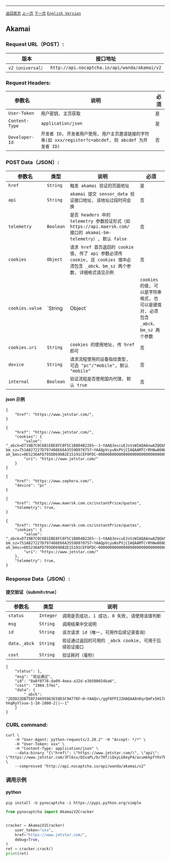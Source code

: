 ------
[`返回首页`](../README.md)    [`上一页`](incapsual_rzbid.md)  [`下一页`](tls.md)	[`English Version`](../en-US/akamai.md)

## Akamai

### Request URL（POST）:

| 版本               | 接口地址                                                    |
|------------------|---------------------------------------------------------|
| `v2（universal）` | `http://api.nocaptcha.io/api/wanda/akamai/v2` |

### Request Headers:

| 参数名            | 说明                 | 必须  |
|----------------|--------------------|-----|
| `User-Token`   | `用户密钥, 主页获取`       | `是` |
| `Content-Type` | `application/json` | `是` |
| `Developer-Id` | `开发者 ID, 开发者用户使用, 用户主页邀请链接的字符串(如 xxx/register?c=abcdef, 则 abcdef 为开发者 ID)`           | `否` |

### POST Data（JSON）:

| 参数名          | 类型        | 说明                                                                                                                                                             | 必须  |
|--------------|-----------|----------------------------------------------------------------------------------------------------------------------------------------------------------------|-----|
| `href`       | `String`  | `触发 akamai 验证的页面地址`                                                                                                                          | `是` |
| `api`        | `String`  | `akamai 提交 sensor_data 验证接口地址, 该地址过段时间会换`       | `否` |
| `telemetry`  | `Boolean` | `是否 headers 中的 telemetry 参数验证形式（如 https://api.maersk.com/ 接口的 akamai-bm-telemetry）, 默认 false`   | `否` |
| `cookies`    | `Object`  | `请求 href 首页返回的 cookie 值, 传了 api 参数必须传 cookie, 且 cookies 值中必须包含 _abck、bm_sz 两个参数, 详细格式请见示例`   | `否` |
| `cookies.value`  | `String | Object`  | `cookies 的值, 可以是字符串格式, 也可以是键值对, 必须包含 _abck、bm_sz 两个参数`   | `否` |
| `cookies.uri`    | `String`  | `cookies 的使用地址, 传 href 即可`   | `否` |
| `device`     | `String`  | `请求流程使用的设备指纹类型, 可选 "pc"/"mobile", 默认 "mobile"` | `否` |
| `internal`   | `Boolean` | `验证流程是否使用国内代理, 默认 true`                                                                                                                                        | `否` |

#### json 示例

```
{
    "href": "https://www.jetstar.com/",
}
```

```
{
    "href": "https://www.jetstar.com/",
    "cookies": {
        "value": "_abck=D719B7C0C6B1EBE8FC8F5C1B804B2265~-1~YAAQJescuEJsVzWIAQAAnwAZQQkN297mPe+Q48Xd0/10jSvgz/y69qQbPEwxUuQZhIhisL+GFAMfvabHtQPRUbiIqzDD6vA9iN9lvjzaAbKaL+aNXF/3EhpYYYUsBa0q92JUxusD8F09nFXy3mfZ8p8GzDk+/ikw4Y8QVQcchjC/s6XYbG+I2RSHl+lDOSvR2biGLFZ1dW2PsFZQ6Fs4M1/ccWfaXg6IRvzjlWaF0vH8GIoljDVRvZxwCeUO71QJORFxeVEEO43BiC3LczJhMomt8pnTbnJcMbMbi1zFcYUKUZjYvB7+kJ1JsMHfVdzbrwTB2I3bePGPgX06RvzCReVCETYpJB7H+XEeJgQQDzKiYZhCONfnae3BQUll~-1~-1~1684722838; bm_sz=751A827227D797408E66A3559D978757~YAAQpVcyuNsPVjCIAQAAMTCrRhNw86NLVNcBypYZvOkbMMnc+ef6EeDWu9UtvPw3OfyfpKLmEFQeDw99mddahdMlOj3VxzPz8eV9mfMSWDLxup33fIKAvsMvnUjvAJV0gpZvTTwdk0atKXCg1DXvs+U+VOvPPJtS76B2t+r0jXrB+cUm2hJL7qF59kbHLBl54yypauoWa1qEu9lgelS5kdwiR93A0c9IRagfLG4VjFydhZBoD6ldWEQjQUflrf00GSoxQpL0QBKRlD7fFNRtMhBmndvu5yoGdixtPXCEKk5BzRl/~4605506~4276528; ak_bmsc=0E5236AFD795DD698B2E15191CEF0FDC~000000000000000000000000000000~YAAQpVcyuNoPVjCIAQAAMTCrRhNkrxzrgkZ1QP7XH0+hyJ2ul+4V0reJDlf1omJylP4/7vc+bxfB8EW1pfuYQWdBmzTBnE84h+7tH1SbFvNNNDul53BJsoOd79t8V0LGQdlXls3FWxITVSwuVlvCQTuJY1jq+uxrTTFFWpuqWQZnWkaLC/p8E7KRycXTaDSh7UW4k6ISRmssUftgDxwjZg43T6IbMyPf9dugLQSg9dKx4p8wyTcNern/fHfx7dAABbnUJkwmP+Y/eR4mfc9MJtIsJ3006DKH7PNoZ5JhtmnN9JTuhwfSEEnCrhs0j/cb2TrsSMo26w4C1xIaUNwZXE77YDci8VIkwEq9NvSTrTZUncSl0rsvoBz0j4QheSI=",
        "uri": "https://www.jetstar.com/"
    }
}
```

```
{
    "href": "https://www.sephora.com/",
    "device": "pc"
}
```

```
{
    "href": "https://www.maersk.com.cn/instantPrice/quotes",
    "telemetry": true,
}
```

```
{
    "href": "https://www.maersk.com.cn/instantPrice/quotes",
    "cookies": {
        "value": "_abck=D719B7C0C6B1EBE8FC8F5C1B804B2265~-1~YAAQJescuEJsVzWIAQAAnwAZQQkN297mPe+Q48Xd0/10jSvgz/y69qQbPEwxUuQZhIhisL+GFAMfvabHtQPRUbiIqzDD6vA9iN9lvjzaAbKaL+aNXF/3EhpYYYUsBa0q92JUxusD8F09nFXy3mfZ8p8GzDk+/ikw4Y8QVQcchjC/s6XYbG+I2RSHl+lDOSvR2biGLFZ1dW2PsFZQ6Fs4M1/ccWfaXg6IRvzjlWaF0vH8GIoljDVRvZxwCeUO71QJORFxeVEEO43BiC3LczJhMomt8pnTbnJcMbMbi1zFcYUKUZjYvB7+kJ1JsMHfVdzbrwTB2I3bePGPgX06RvzCReVCETYpJB7H+XEeJgQQDzKiYZhCONfnae3BQUll~-1~-1~1684722838; bm_sz=751A827227D797408E66A3559D978757~YAAQpVcyuNsPVjCIAQAAMTCrRhNw86NLVNcBypYZvOkbMMnc+ef6EeDWu9UtvPw3OfyfpKLmEFQeDw99mddahdMlOj3VxzPz8eV9mfMSWDLxup33fIKAvsMvnUjvAJV0gpZvTTwdk0atKXCg1DXvs+U+VOvPPJtS76B2t+r0jXrB+cUm2hJL7qF59kbHLBl54yypauoWa1qEu9lgelS5kdwiR93A0c9IRagfLG4VjFydhZBoD6ldWEQjQUflrf00GSoxQpL0QBKRlD7fFNRtMhBmndvu5yoGdixtPXCEKk5BzRl/~4605506~4276528; ak_bmsc=0E5236AFD795DD698B2E15191CEF0FDC~000000000000000000000000000000~YAAQpVcyuNoPVjCIAQAAMTCrRhNkrxzrgkZ1QP7XH0+hyJ2ul+4V0reJDlf1omJylP4/7vc+bxfB8EW1pfuYQWdBmzTBnE84h+7tH1SbFvNNNDul53BJsoOd79t8V0LGQdlXls3FWxITVSwuVlvCQTuJY1jq+uxrTTFFWpuqWQZnWkaLC/p8E7KRycXTaDSh7UW4k6ISRmssUftgDxwjZg43T6IbMyPf9dugLQSg9dKx4p8wyTcNern/fHfx7dAABbnUJkwmP+Y/eR4mfc9MJtIsJ3006DKH7PNoZ5JhtmnN9JTuhwfSEEnCrhs0j/cb2TrsSMo26w4C1xIaUNwZXE77YDci8VIkwEq9NvSTrTZUncSl0rsvoBz0j4QheSI=",
        "uri": "https://www.jetstar.com/"
    },
    "telemetry": true,
}
```

### Response Data（JSON）:

#### 提交验证（submit=true）

| 参数名            | 类型        | 说明                            |
|----------------|-----------|-------------------------------|
| `status`       | `Integer` | `调用是否成功, 1 成功, 0 失败, 请使用该值判断` |
| `msg`          | `String`  | `调用结果中文说明`                    |
| `id`           | `String`  | `该次请求 id（唯一, 可用作后续记录查询）`      |
| `data._abck`   | `String`  | `验证通过返回的可用的 _abck cookie, 可用于后续验证接口`    |
| `cost`         | `String`  | `验证耗时（毫秒）`                    |

```
{
	"status": 1,
	"msg": "验证通过",
	"id": "8a8f0778-da09-4eea-a32d-e3b508654ba6",
	"cost": "1984.57ms",
	"data": {
		"_abck": "2EDD22DB758F24695963E50D3C9A776F~0~YAAQx\/ggF8FPIJ2HAQAA8nKqrQmFx5H17A\/jMUd1alzWlJ6VXb6NGDhXkb\/1cJW+Bp0jJYvWVj8hQVc1vRKAiKQ1HLm0JIo8kg00KEBoAyRG+VZZPRV6ikricthJ69SlXF99wcHaHwx7mvDZdwwAtJBl+Fp2Kagx62AbUYZjEpc9aOCZ5KXBQhdrwCrzzXWsu5WEgmGovNqegFuIpW1ifsVPe13QSi8EjwF\/nsuJQShLeRgsls1JB0Trwx8Kg3qRFiL9g4rtAdeW8OwYQ4DXj3PoBU56G0I4oCrhm6urGs8wMaU3OdpW6SRBAV93r4FO6K+lmcm8BVcfYc70\/wVuEx3Fx0zpesE0fkdKC6N5c80AjVtSgJnDLFuShDnXo+wsWGROM1vxP7sC7N6raiSN66sX4UxGlkAJiCU=~-1~||1-hkqRyYlvue-1-10-1000-2||~-1"
	}
}
```

### CURL command:

```
curl \
    -H "User-Agent: python-requests/2.28.2" -H "Accept: */*" \
    -H "User-Token: xxx" \
    -H "Content-Type: application/json" \
    --data-binary "{\"href\": \"https://www.jetstar.com/\", \"api\": \"https://www.jetstar.com/3Fl6sx/QIvaPL/b/7Hf/iQxyLG8eyP4/acumkkpfYkV7EO/ZyMtejt5PAc/REZU/Jk85Pn4\"}" \
    --compressed "http://api.nocaptcha.io/api/wanda/akamai/v2"
```

### 调用示例

#### python

```shell
pip install -U pynocaptcha -i https://pypi.python.org/simple
```

```python
from pynocaptcha import AkamaiV2Cracker


cracker = AkamaiV2Cracker(
    user_token="xxx",
    href="https://www.jetstar.com/",
    debug=True,
)
ret = cracker.crack()
print(ret)
```

